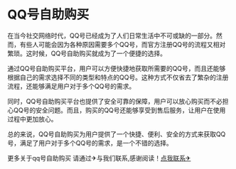 # QQ号自助购买

在当今社交网络时代，QQ号已经成为了人们日常生活中不可或缺的一部分。然而，有些人可能会因为各种原因需要多个QQ号，而官方注册QQ号的流程又相对繁琐。这时候，QQ号自助购买就成为了一个便捷的选择。

通过QQ号自助购买平台，用户可以方便快捷地获取所需要的QQ号，而且还能够根据自己的需求选择不同的类型和特点的QQ号。这种方式不仅省去了繁杂的注册流程，还能够满足用户对于多个QQ号的需求。

同时，QQ号自助购买平台也提供了安全可靠的保障，用户可以放心购买而不必担心QQ号的安全问题。而且，购买的QQ号还能够享受到售后服务，让用户在使用过程中更加放心。

总的来说，QQ号自助购买为用户提供了一个快捷、便利、安全的方式来获取QQ号，满足了用户对于多个QQ号的需求，是一个不错的选择。

更多关于qq号自助购买 请通过✈与我们联系,感谢阅读！[点我联系✈](https://u.G208.com)